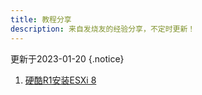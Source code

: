 ```yaml
---
title: 教程分享
description: 来自发烧友的经验分享，不定时更新！
---
```


更新于2023-01-20 {.notice}

1. [硬酷R1安装ESXi 8](https://github.com/KoolCore/ikoolcore/blob/main/docs/guidance/ESXi8-Installation-guidence.md)